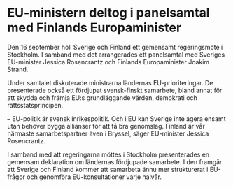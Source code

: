 # EU-ministern deltog i panelsamtal med Finlands Europaminister

Den 16 september höll Sverige och Finland ett gemensamt regeringsmöte i Stockholm. I samband med det arrangerades ett panelsamtal med Sveriges EU-minister Jessica Rosencrantz och Finlands Europaminister Joakim Strand.

Under samtalet diskuterade ministrarna ländernas EU-prioriteringar. De presenterade också ett fördjupat svensk-finskt samarbete, bland annat för att skydda och främja EU:s grundläggande värden, demokrati och rättsstatsprincipen.

– EU-politik är svensk inrikespolitik. Och i EU kan Sverige inte agera ensamt utan behöver bygga allianser för att få bra genomslag. Finland är vår närmaste samarbetspartner även i Bryssel, säger EU-minister Jessica Rosencrantz.

I samband med att regeringarna möttes i Stockholm presenterades en gemensam deklaration om ländernas fördjupade samarbete. I den framgår att Sverige och Finland kommer att samarbeta ännu mer strukturerat i EU-frågor och genomföra EU-konsultationer varje halvår.
